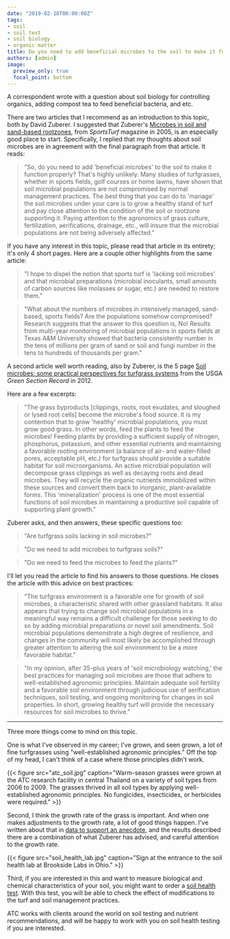 ```yaml
---
date: "2019-02-18T00:00:00Z"
tags:
- soil
- soil test
- soil biology
- organic matter
title: Do you need to add beneficial microbes to the soil to make it function properly?
authors: [admin]
image:
  preview_only: true
  focal_point: bottom
---
```


A correspondent wrote with a question about soil biology for controlling organics, adding compost tea to feed beneficial bacteria, and etc. 

There are two articles that I recommend as an introduction to this topic, both by David Zuberer. I suggested that Zuberer's [Microbes in soil and sand-based rootzones](http://sturf.lib.msu.edu/article/2005jul8b.pdf), from *SportsTurf* magazine in 2005, is an especially good place to start. Specifically, I replied that my thoughts about soil microbes are in agreement with the final paragraph from that article. It reads:

> "So, do you need to add 'beneficial microbes' to the soil to make it function properly? That's highly unlikely. Many studies of turfgrasses, whether in sports fields, golf courses or home lawns, have shown that soil microbial populations are not compromised by normal management practices. The best thing that you can do to 'manage' the soil microbes under your care is to grow a healthy stand of turf and pay close attention to the condition of the soil or rootzone supporting it. Paying attention to the agronomics of grass culture, fertilization, aerifications, drainage, etc., will insure that the microbial populations are not being adversely affected."

If you have any interest in this topic, please read that article in its entirety; it's only 4 short pages. Here are a couple other highlights from the same article:

> "I hope to dispel the notion that sports turf is 'lacking soil microbes' and that microbial preparations (microbial inoculants, small amounts of carbon sources like molasses or sugar, etc.) are needed to restore them."

> "What about the numbers of microbes in intensively managed, sand-based, sports fields? Are the populations somehow compromised? Research suggests that the answer to this question is, No! Results from multi-year monitoring of microbial populations in sports fields at Texas A&M University showed that bacteria consistently number in the tens of millions per gram of sand or soil and fungi number in the tens to hundreds of thousands per gram."

A second article well worth reading, also by Zuberer, is the 5 page [Soil microbes: some practical perspectives for turfgrass systems](http://gsrpdf.lib.msu.edu/ticpdf.py?file=/article/zuberer-soil-7-20-12.pdf) from the USGA *Green Section Record* in 2012. 

Here are a few excerpts:

> "The grass byproducts [clippings, roots, root exudates, and sloughed or lysed root cells] become the microbe's food source. It is my contention that to grow 'healthy' microbial populations, you must grow good grass. In other words, feed the plants to feed the microbes! Feeding plants by providing a sufficient supply of nitrogen, phosphorus, potassium, and other essential nutrients and maintaining a favorable rooting environment (a balance of air- and water-filled pores, acceptable pH, etc.) for turfgrass should provide a suitable habitat for soil microorganisms. An active microbial population will decompose grass clippings as well as decaying roots and dead microbes. They will recycle the organic nutrients immobilized within these sources and convert them back to inorganic, plant-available forms. This 'mineralization' process is one of the most essential functions of soil microbes in maintaining a productive soil capable of supporting plant growth."

Zuberer asks, and then answers, these specific questions too:

> "Are turfgrass soils lacking in soil microbes?"
 
> "Do we need to add microbes to turfgrass soils?"
 
> "Do we need to feed the microbes to feed the plants?" 
 
I'll let you read the article to find his answers to those questions. He closes the article with this advice on best practices:
 
> "The turfgrass environment is a favorable one for growth of soil microbes, a characteristic shared with other grassland habitats. It also appears that trying to change soil microbial populations in a meaningful way remains a difficult challenge for those seeking to do so by adding microbial preparations or novel soil amendments. Soil microbial populations demonstrate a high degree of resilience, and changes in the community will most likely be accomplished through greater attention to altering the soil environment to be a more favorable habitat."
 
> "In my opinion, after 35-plus years of 'soil microbiology watching,' the best practices for managing soil microbes are those that adhere to well-established agronomic principles. Maintain adequate soil fertility and a favorable soil environment through judicious use of aerification techniques, soil testing, and ongoing monitoring for changes in soil properties. In short, growing healthy turf will provide the necessary resources for soil microbes to thrive."
 
---
 
Three more things come to mind on this topic.
 
One is what I've observed in my career; I've grown, and seen grown, a lot of fine turfgrasses using "well-established agronomic principles." Off the top of my head, I can't think of a case where those principles didn't work.
 
{{< figure src="atc_soil.jpg" caption="Warm-season grasses were grown at the ATC research facility in central Thailand on a variety of soil types from 2006 to 2009. The grasses thrived in all soil types by applying well-established agronomic principles. No fungicides, insecticides, or herbicides were required." >}}
 
Second, I think the growth rate of the grass is important. And when one makes adjustments to the growth rate, a lot of good things happen. I've written about that in [data to support an anecdote](https://www.blog.asianturfgrass.com/2016/05/data-to-support-an-anecdote.html), and the results described there are a combination of what Zuberer has advised, and careful attention to the growth rate. 
 
{{< figure src="soil_health_lab.jpg" caption="Sign at the entrance to the soil health lab at Brookside Labs in Ohio." >}}
 
Third, if you are interested in this and want to measure biological and chemical characteristics of your soil, you might want to order a [soil health test](https://www.blinc.com/services/soil-analysis/soil-health). With this test, you will be able to check the effect of modifications to the turf and soil management practices. 
 
ATC works with clients around the world on soil testing and nutrient recommendations, and will be happy to work with you on soil health testing if you are interested.



